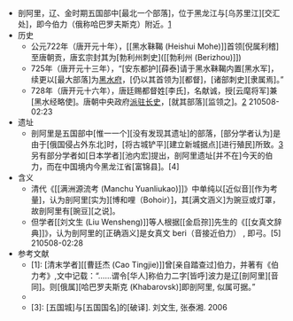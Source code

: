 - 剖阿里，辽、金时期五国部中[最北一个部落]，位于黑龙江与[乌苏里江][交汇处]，即今伯力（俄称哈巴罗夫斯克）附近。[1](((ajX1vCUlq)))
- 历史
    - 公元722年（唐开元十年），[[黑水靺鞨 (Heishui Mohe)]]首领[倪属利稽]至唐朝贡，唐玄宗封其为[勃利州刺史]([[勃利州 (Berizhou)]])
    - 725年（唐开元十三年），“[安东都护][薛泰]请于黑水靺鞨内置[黑水军]，续更以[最大部落]为[黑水府](((Swe0rNcaI)))，[仍以其首领为][都督]，[诸部刺史][隶属焉]。”
    - 728年（唐开元十六年），唐廷赐都督姓[李氏]，名献诚，授[云麾将军]兼[黑水经略使]。唐朝中央政府[派驻长史](((BVRC4u1ZF)))，[就其部落][监领之]。[2]
210508-02:23
- 遗址
    - 剖阿里是五国部中[惟一一个][没有发现其遗址]的部落，[部分学者认为]是由于[俄国侵占外东北]时，[将古城铲平][建立新城据点][进行殖民]所致。[3](((ZW7t1h1zy))) 另有部分学者如[日本学者][池内宏]提出，剖阿里遗址[并不在]今天的伯力，而在中国境内今黑龙江省[富锦县]。[4]
- 含义
    - 清代《[[满洲源流考 (Manchu Yuanliukao)]]》中单纯以[近似音][作为考量]，认为剖阿里[实为][博和哩（Bohoir）]，其[满文涵义]为豌豆或灯罩，故剖阿里有[豌豆][之说]。
    - 但学者[[刘文生 (Liu Wensheng)]]等人根据[[金启孮]]先生的《[[女真文辞典]]》，认为剖阿里的[正确涵义]是女真文 beri（音接近伯力） , 即弓。[5]
210508-02:28
- 参考文献
    - [1]: [清末学者][[曹廷杰 (Cao Tingjie)]]曾[亲自踏查过]伯力，并著有《伯力考》,文中记载：“……谓令[华人]称伯力二字[皆呼]波力是辽[剖阿里][音同]。则[俄属][哈巴罗夫斯克 (Khabarovsk)]即剖阿里, 似属可据。”
    - [2]: 《旧唐书·靺鞨传》
    - [3]: [五国城]与[五国国名]的[破译]. 刘文生, 张泰湘. 2006
